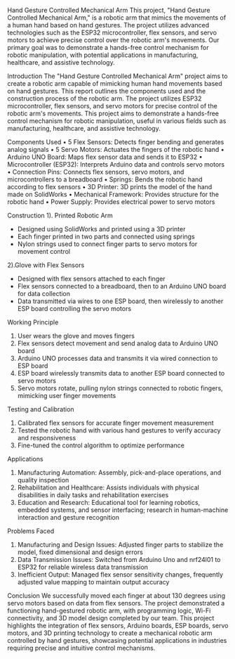  Hand Gesture Controlled Mechanical Arm
This project, "Hand Gesture Controlled Mechanical Arm," is a robotic arm that mimics the movements of a human hand based on hand gestures. The project utilizes advanced technologies such as the ESP32 microcontroller, flex sensors, and servo motors to achieve precise control over the robotic arm's movements. Our primary goal was to demonstrate a hands-free control mechanism for robotic manipulation, with potential applications in manufacturing, healthcare, and assistive technology.

 Introduction
The "Hand Gesture Controlled Mechanical Arm" project aims to create a robotic arm capable of mimicking human hand movements based on hand gestures. This report outlines the components used and the construction process of the robotic arm. The project utilizes ESP32 microcontroller, flex sensors, and servo motors for precise control of the robotic arm's movements. This project aims to demonstrate a hands-free control mechanism for robotic manipulation, useful in various fields such as manufacturing, healthcare, and assistive technology.

 Components Used
•	5 Flex Sensors: Detects finger bending and generates analog signals
•	5 Servo Motors: Actuates the fingers of the robotic hand
•	Arduino UNO Board: Maps flex sensor data and sends it to ESP32
•	Microcontroller (ESP32): Interprets Arduino data and controls servo motors
•	Connection Pins: Connects flex sensors, servo motors, and microcontrollers to a breadboard
•	Springs: Bends the robotic hand according to flex sensors
•	3D Printer: 3D prints the model of the hand made on SolidWorks
•	Mechanical Framework: Provides structure for the robotic hand
•	Power Supply: Provides electrical power to servo motors

 Construction
1). Printed Robotic Arm
- Designed using SolidWorks and printed using a 3D printer
- Each finger printed in two parts and connected using springs
- Nylon strings used to connect finger parts to servo motors for movement control

 2).Glove with Flex Sensors
- Designed with flex sensors attached to each finger
- Flex sensors connected to a breadboard, then to an Arduino UNO board for data collection
- Data transmitted via wires to one ESP board, then wirelessly to another ESP board controlling the servo motors

Working Principle
1. User wears the glove and moves fingers
2. Flex sensors detect movement and send analog data to Arduino UNO board
3. Arduino UNO processes data and transmits it via wired connection to ESP board
4. ESP board wirelessly transmits data to another ESP board connected to servo motors
5. Servo motors rotate, pulling nylon strings connected to robotic fingers, mimicking user finger movements

 Testing and Calibration
1.	Calibrated flex sensors for accurate finger movement measurement
2.	Tested the robotic hand with various hand gestures to verify accuracy and responsiveness
3.	Fine-tuned the control algorithm to optimize performance

 Applications

1.	Manufacturing Automation: Assembly, pick-and-place operations, and quality inspection
2.	Rehabilitation and Healthcare: Assists individuals with physical disabilities in daily tasks and rehabilitation exercises
3.	Education and Research: Educational tool for learning robotics, embedded systems, and sensor interfacing; research in human-machine interaction and gesture recognition

 Problems Faced
1.	Manufacturing and Design Issues: Adjusted finger parts to stabilize the model, fixed dimensional and design errors
2.	Data Transmission Issues: Switched from Arduino Uno and nrf24l01 to ESP32 for reliable wireless data transmission
3.	Inefficient Output: Managed flex sensor sensitivity changes, frequently adjusted value mapping to maintain output accuracy

 Conclusion
We successfully moved each finger at about 130 degrees using servo motors based on data from flex sensors. The project demonstrated a functioning hand-gestured robotic arm, with programming logic, Wi-Fi connectivity, and 3D model design completed by our team. This project highlights the integration of flex sensors, Arduino boards, ESP boards, servo motors, and 3D printing technology to create a mechanical robotic arm controlled by hand gestures, showcasing potential applications in industries requiring precise and intuitive control mechanisms.


